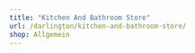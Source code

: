 ```yaml
---
title: "Kitchen And Bathroom Store"
url: /darlington/kitchen-and-bathroom-store/
shop: Allgemein
---
```

